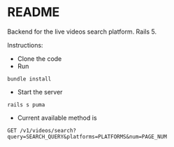 # README

Backend for the live videos search platform. Rails 5.

Instructions:

* Clone the code
* Run 
```
bundle install
```
* Start the server 
```
rails s puma
```
* Current available method is 
```
GET /v1/videos/search?query=SEARCH_QUERY&platforms=PLATFORMS&num=PAGE_NUM
```

